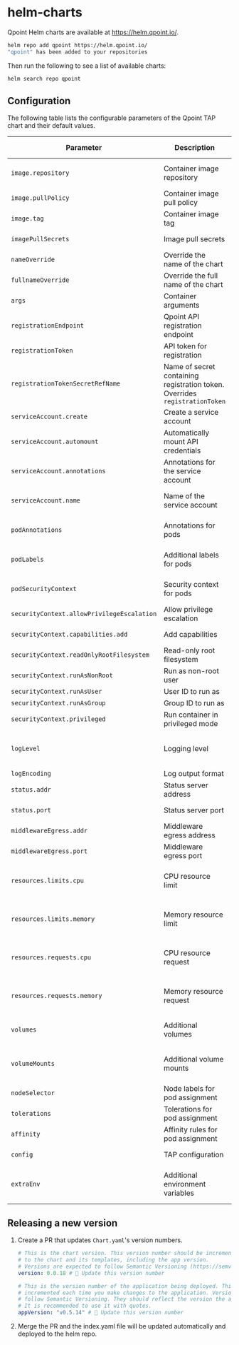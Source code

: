 # helm-charts

Qpoint Helm charts are available at <https://helm.qpoint.io/>.

```sh
helm repo add qpoint https://helm.qpoint.io/
"qpoint" has been added to your repositories
```

Then run the following to see a list of available charts:

```sh
helm search repo qpoint
```

## Configuration

The following table lists the configurable parameters of the Qpoint TAP chart and their default values.

| Parameter | Description | Default | Allowed Values |
|-----------|-------------|---------|----------------|
| `image.repository` | Container image repository | `us-docker.pkg.dev/qpoint-edge/public/qpoint` | Valid container registry path |
| `image.pullPolicy` | Container image pull policy | `IfNotPresent` | `IfNotPresent`, `Always`, `Never` |
| `image.tag` | Container image tag | `""` (defaults to chart appVersion) | Valid image tag |
| `imagePullSecrets` | Image pull secrets | `[]` | List of secret names |
| `nameOverride` | Override the name of the chart | `""` | String |
| `fullnameOverride` | Override the full name of the chart | `""` | String |
| `args` | Container arguments | `["tap"]` | List of strings |
| `registrationEndpoint` | Qpoint API registration endpoint | `https://api.qpoint.io` | Valid URL |
| `registrationToken` | API token for registration | `""` | Valid token string |
| `registrationTokenSecretRefName` | Name of secret containing registration token. Overrides `registrationToken` | `""` | Valid Kubernetes secret name |
| `serviceAccount.create` | Create a service account | `true` | `true`, `false` |
| `serviceAccount.automount` | Automatically mount API credentials | `true` | `true`, `false` |
| `serviceAccount.annotations` | Annotations for the service account | `{}` | Valid Kubernetes annotations |
| `serviceAccount.name` | Name of the service account | `""` | Valid service account name |
| `podAnnotations` | Annotations for pods | `{}` | Valid Kubernetes annotations |
| `podLabels` | Additional labels for pods | `{}` | Valid Kubernetes labels |
| `podSecurityContext` | Security context for pods | `{}` | Valid pod security context |
| `securityContext.allowPrivilegeEscalation` | Allow privilege escalation | `true` | `true`, `false` |
| `securityContext.capabilities.add` | Add capabilities | `["CAP_BPF", "CAP_SYS_ADMIN"]` | List of Linux capabilities |
| `securityContext.readOnlyRootFilesystem` | Read-only root filesystem | `false` | `true`, `false` |
| `securityContext.runAsNonRoot` | Run as non-root user | `false` | `true`, `false` |
| `securityContext.runAsUser` | User ID to run as | `0` | Integer |
| `securityContext.runAsGroup` | Group ID to run as | `0` | Integer |
| `securityContext.privileged` | Run container in privileged mode | `true` | `true`, `false` |
| `logLevel` | Logging level | `info` | `debug`, `info`, `warn`, `error`, `dpanic`, `panic`, `fatal` |
| `logEncoding` | Log output format | `json` | `console`, `json` |
| `status.addr` | Status server address | `0.0.0.0` | Valid IP address |
| `status.port` | Status server port | `10001` | Valid port number |
| `middlewareEgress.addr` | Middleware egress address | `127.0.0.1` | Valid IP address |
| `middlewareEgress.port` | Middleware egress port | `11001` | Valid port number |
| `resources.limits.cpu` | CPU resource limit | `1000m` | Valid Kubernetes CPU resource |
| `resources.limits.memory` | Memory resource limit | `1Gi` | Valid Kubernetes memory resource |
| `resources.requests.cpu` | CPU resource request | `100m` | Valid Kubernetes CPU resource |
| `resources.requests.memory` | Memory resource request | `128Mi` | Valid Kubernetes memory resource |
| `volumes` | Additional volumes | See values.yaml | List of volume definitions |
| `volumeMounts` | Additional volume mounts | See values.yaml | List of volume mount definitions |
| `nodeSelector` | Node labels for pod assignment | `{}` | Valid node selector |
| `tolerations` | Tolerations for pod assignment | `[]` | List of tolerations |
| `affinity` | Affinity rules for pod assignment | `{}` | Valid affinity rules |
| `config` | TAP configuration | `""` | Valid YAML configuration |
| `extraEnv` | Additional environment variables | `[]` | List of environment variable definitions |

## Releasing a new version

 1. Create a PR that updates `Chart.yaml`'s version numbers.

    ```yaml
    # This is the chart version. This version number should be incremented each time you make changes
    # to the chart and its templates, including the app version.
    # Versions are expected to follow Semantic Versioning (https://semver.org/)
    version: 0.0.18 # 🚨 Update this version number

    # This is the version number of the application being deployed. This version number should be
    # incremented each time you make changes to the application. Versions are not expected to
    # follow Semantic Versioning. They should reflect the version the application is using.
    # It is recommended to use it with quotes.
    appVersion: "v0.5.14" # 🚨 Update this version number
    ```

 2. Merge the PR and the index.yaml file will be updated automatically and deployed to the helm repo.
